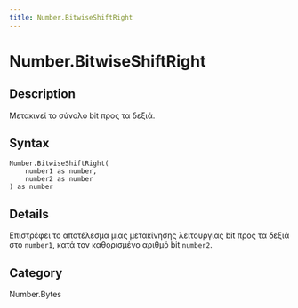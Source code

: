 ```yaml
---
title: Number.BitwiseShiftRight
---
```


# Number.BitwiseShiftRight


## Description

Μετακινεί το σύνολο bit προς τα δεξιά.


## Syntax

```powerquery
Number.BitwiseShiftRight(
    number1 as number,
    number2 as number
) as number
```


## Details

Επιστρέφει το αποτέλεσμα μιας μετακίνησης λειτουργίας bit προς τα δεξιά στο <code>number1</code>, κατά τον καθορισμένο αριθμό bit <code>number2</code>.



## Category
Number.Bytes

